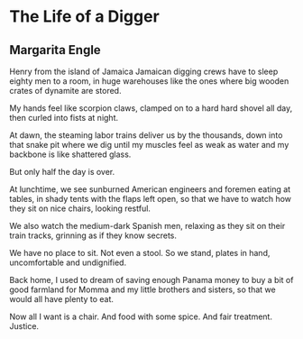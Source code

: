 # The Life of a Digger
## Margarita Engle
Henry from the island of Jamaica
Jamaican digging crews have to sleep
eighty men to a room, in huge warehouses
like the ones where big wooden crates
of dynamite are stored.

My hands feel like scorpion claws,
clamped on to a hard hard shovel all day,
then curled into fists at night.

At dawn, the steaming labor trains
deliver us by the thousands, down into
that snake pit where we dig
until my muscles feel
as weak as water
and my backbone
is like shattered glass.

But only half the day
is over.

At lunchtime, we see sunburned
American engineers and foremen
eating at tables, in shady tents
with the flaps left open,
so that we have to watch
how they sit on nice chairs,
looking restful.

We also watch the medium-dark
Spanish men, relaxing as they sit
on their train tracks, grinning
as if they know secrets.

We have no place to sit. Not even
a stool. So we stand, plates in hand,
uncomfortable
and undignified.

Back home, I used to dream of saving
enough Panama money
to buy a bit of good farmland
for Momma and my little brothers
and sisters, so that we would all
have plenty to eat.

Now all I want is a chair.
And food with some spice.
And fair treatment.
Justice.